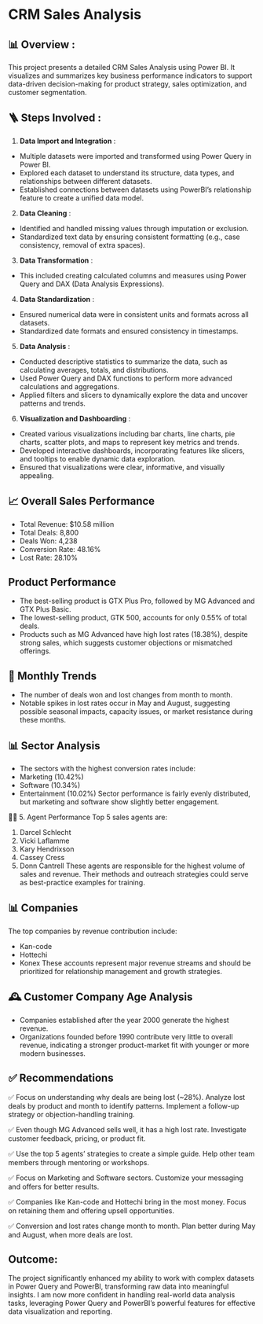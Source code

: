 # CRM Sales Analysis

## 📊 Overview :
This project presents a detailed CRM Sales Analysis using Power BI. It visualizes and summarizes key business performance indicators to support data-driven decision-making for product strategy, sales optimization, and customer segmentation.


## 🪜 Steps Involved :
1. **Data Import and Integration** :
- Multiple datasets were imported and transformed using Power Query in Power BI.
- Explored each dataset to understand its structure, data types, and relationships between different datasets.
- Established connections between datasets using PowerBI’s relationship feature to create a unified data model.
2. **Data Cleaning** :
- Identified and handled missing values through imputation or exclusion.
- Standardized text data by ensuring consistent formatting (e.g., case consistency, removal of extra spaces).
3. **Data Transformation** :
- This included creating calculated columns and measures using Power Query and DAX (Data Analysis Expressions).
4. **Data Standardization** :
- Ensured numerical data were in consistent units and formats across all datasets.
- Standardized date formats and ensured consistency in timestamps.
5. **Data Analysis** :
- Conducted descriptive statistics to summarize the data, such as calculating averages, totals, and distributions.
- Used Power Query and DAX functions to perform more advanced calculations and aggregations.
- Applied filters and slicers to dynamically explore the data and uncover patterns and trends.
6. **Visualization and Dashboarding** :
- Created various visualizations including bar charts, line charts, pie charts, scatter plots, and maps to represent key metrics and trends.
- Developed interactive dashboards, incorporating features like slicers, and tooltips to enable dynamic data exploration.
- Ensured that visualizations were clear, informative, and visually appealing.


## 📈 Overall Sales Performance

- Total Revenue: $10.58 million
- Total Deals: 8,800
- Deals Won: 4,238
- Conversion Rate: 48.16%
- Lost Rate: 28.10%

## Product Performance
- The best-selling product is GTX Plus Pro, followed by MG Advanced and GTX Plus Basic.
- The lowest-selling product, GTK 500, accounts for only 0.55% of total deals.
- Products such as MG Advanced have high lost rates (18.38%), despite strong sales, which suggests customer objections or mismatched offerings.

## 📆 Monthly Trends
- The number of deals won and lost changes from month to month.
- Notable spikes in lost rates occur in May and August, suggesting possible seasonal impacts, capacity issues, or market resistance during these months.

 ## 📊 Sector Analysis
- The sectors with the highest conversion rates include:
- Marketing (10.42%)
- Software (10.34%)
- Entertainment (10.02%)
Sector performance is fairly evenly distributed, but marketing and software show slightly better engagement.

🧑‍💼 5. Agent Performance
Top 5 sales agents are:

1. Darcel Schlecht
2. Vicki Laflamme
3. Kary Hendrixson
4. Cassey Cress
5. Donn Cantrell
These agents are responsible for the highest volume of sales and revenue. Their methods and outreach strategies could serve as best-practice examples for training.

## 📊 Companies
The top companies by revenue contribution include:

- Kan-code
- Hottechi
- Konex
These accounts represent major revenue streams and should be prioritized for relationship management and growth strategies.

## 🕰️ Customer Company Age Analysis
- Companies established after the year 2000 generate the highest revenue.
- Organizations founded before 1990 contribute very little to overall revenue, indicating a stronger product-market fit with younger or more modern businesses.


## ✅ Recommendations

✅ Focus on understanding why deals are being lost (~28%). Analyze lost deals by product and month to identify patterns. Implement a follow-up strategy or objection-handling training.

✅ Even though MG Advanced sells well, it has a high lost rate. Investigate customer feedback, pricing, or product fit.

✅ Use the top 5 agents’ strategies to create a simple guide. Help other team members through mentoring or workshops.

✅ Focus on Marketing and Software sectors. Customize your messaging and offers for better results.

✅ Companies like Kan-code and Hottechi bring in the most money. Focus on retaining them and offering upsell opportunities.

✅ Conversion and lost rates change month to month. Plan better during May and August, when more deals are lost.




## Outcome:
The project significantly enhanced my ability to work with complex datasets in Power Query and PowerBI, transforming raw data into meaningful insights. I am now more confident in handling real-world data analysis tasks, leveraging Power Query and PowerBI’s powerful features for effective data visualization and reporting.
